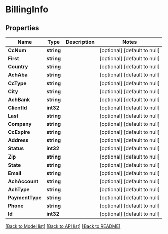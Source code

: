 # BillingInfo

## Properties
Name | Type | Description | Notes
------------ | ------------- | ------------- | -------------
**CcNum** | **string** |  | [optional] [default to null]
**First** | **string** |  | [optional] [default to null]
**Country** | **string** |  | [optional] [default to null]
**AchAba** | **string** |  | [optional] [default to null]
**CcType** | **string** |  | [optional] [default to null]
**City** | **string** |  | [optional] [default to null]
**AchBank** | **string** |  | [optional] [default to null]
**ClientId** | **int32** |  | [optional] [default to null]
**Last** | **string** |  | [optional] [default to null]
**Company** | **string** |  | [optional] [default to null]
**CcExpire** | **string** |  | [optional] [default to null]
**Address** | **string** |  | [optional] [default to null]
**Status** | **int32** |  | [optional] [default to null]
**Zip** | **string** |  | [optional] [default to null]
**State** | **string** |  | [optional] [default to null]
**Email** | **string** |  | [optional] [default to null]
**AchAccount** | **string** |  | [optional] [default to null]
**AchType** | **string** |  | [optional] [default to null]
**PaymentType** | **string** |  | [optional] [default to null]
**Phone** | **string** |  | [optional] [default to null]
**Id** | **int32** |  | [optional] [default to null]

[[Back to Model list]](../README.md#documentation-for-models) [[Back to API list]](../README.md#documentation-for-api-endpoints) [[Back to README]](../README.md)


